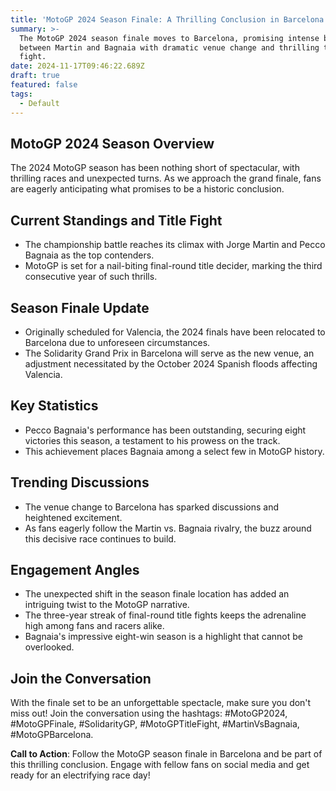 ```yaml
---
title: 'MotoGP 2024 Season Finale: A Thrilling Conclusion in Barcelona!'
summary: >-
  The MotoGP 2024 season finale moves to Barcelona, promising intense battle
  between Martin and Bagnaia with dramatic venue change and thrilling title
  fight.
date: 2024-11-17T09:46:22.689Z
draft: true
featured: false
tags:
  - Default
---
```


## MotoGP 2024 Season Overview

The 2024 MotoGP season has been nothing short of spectacular, with thrilling races and unexpected turns. As we approach the grand finale, fans are eagerly anticipating what promises to be a historic conclusion.

## Current Standings and Title Fight

* The championship battle reaches its climax with Jorge Martin and Pecco Bagnaia as the top contenders.
* MotoGP is set for a nail-biting final-round title decider, marking the third consecutive year of such thrills.

## Season Finale Update

* Originally scheduled for Valencia, the 2024 finals have been relocated to Barcelona due to unforeseen circumstances.
* The Solidarity Grand Prix in Barcelona will serve as the new venue, an adjustment necessitated by the October 2024 Spanish floods affecting Valencia.

## Key Statistics

* Pecco Bagnaia's performance has been outstanding, securing eight victories this season, a testament to his prowess on the track.
* This achievement places Bagnaia among a select few in MotoGP history.

## Trending Discussions

* The venue change to Barcelona has sparked discussions and heightened excitement.
* As fans eagerly follow the Martin vs. Bagnaia rivalry, the buzz around this decisive race continues to build.

## Engagement Angles

* The unexpected shift in the season finale location has added an intriguing twist to the MotoGP narrative.
* The three-year streak of final-round title fights keeps the adrenaline high among fans and racers alike.
* Bagnaia's impressive eight-win season is a highlight that cannot be overlooked.

## Join the Conversation

With the finale set to be an unforgettable spectacle, make sure you don't miss out! Join the conversation using the hashtags: #MotoGP2024, #MotoGPFinale, #SolidarityGP, #MotoGPTitleFight, #MartinVsBagnaia, #MotoGPBarcelona.

**Call to Action**: Follow the MotoGP season finale in Barcelona and be part of this thrilling conclusion. Engage with fellow fans on social media and get ready for an electrifying race day!
